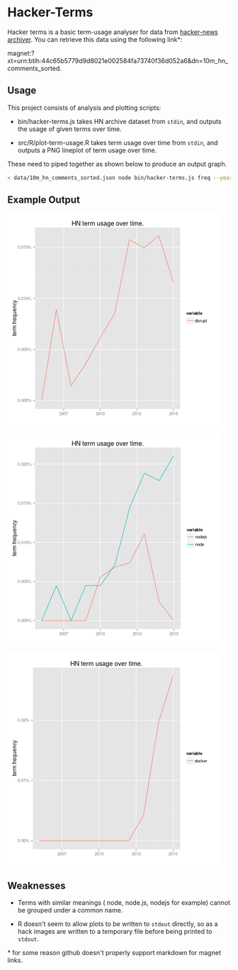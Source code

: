 
# Hacker-Terms

Hacker terms is a basic term-usage analyser for data from [hacker-news archiver](https://hn-archive.appspot.com/). You can
retrieve this data using the following link*:

magnet:?xt=urn:btih:44c65b5779d9d8021e002584fa73740f36d052a6&dn=10m_hn_comments_sorted.

## Usage

This project consists of analysis and plotting scripts:

- bin/hacker-terms.js takes HN archive dataset from `stdin`, and outputs the usage of given terms over time.

- src/R/plot-term-usage.R takes term usage over time from `stdin`, and outputs a PNG lineplot of term usage over time.

These need to piped together as shown below to produce an output graph.

```bash
< data/10m_hn_comments_sorted.json node bin/hacker-terms.js freq --year -- nodejs | Rscript src/R/plot-term-usage.R - > images/nodejs.png
```

## Example Output

![Usage of 'Disrupt'](examples/disrupt.png)

![Usage of 'Nodejs' or 'Node'](examples/nodejs.png)

![Usage of 'Docker'](examples/docker.png)

## Weaknesses

- Terms with similar meanings ( node, node.js, nodejs for example) cannot be grouped under a common name.

- R doesn't seem to allow plots to be written to `stdout` directly, so as a hack images are written to a temporary file before being printed to `stdout`.

\* for some reason github doesn't properly support markdown for magnet links.
